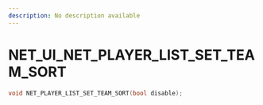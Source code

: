 ```yaml
---
description: No description available 
---
```


# NET_UI\_NET_PLAYER_LIST_SET_TEAM_SORT

```cpp
void NET_PLAYER_LIST_SET_TEAM_SORT(bool disable);
```